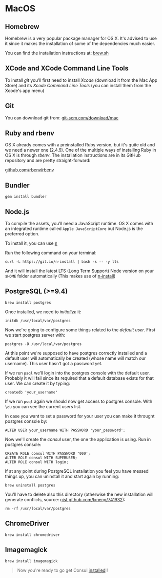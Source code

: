 # MacOS

## Homebrew

Homebrew is a very popular package manager for OS X. It's advised to use it since it makes the installation of some of the dependencies much easier.

You can find the installation instructions at: [brew.sh](http://brew.sh)

## XCode and XCode Command Line Tools

To install _git_ you'll first need to install _Xcode_ \(download it from the Mac App Store\) and its _Xcode Command Line Tools_ \(you can install them from the Xcode's app menu\)

## Git

You can download git from: [git-scm.com/download/mac](https://git-scm.com/download/mac)

## Ruby and rbenv

OS X already comes with a preinstalled Ruby version, but it's quite old and we need a newer one \(2.4.9\). One of the multiple ways of installing Ruby in OS X is through _rbenv_. The installation instructions are in its GitHub repository and are pretty straight-forward:

[github.com/rbenv/rbenv](https://github.com/rbenv/rbenv)

## Bundler

```text
gem install bundler
```

## Node.js

To compile the assets, you'll need a JavaScript runtime. OS X comes with an integrated runtime called `Apple JavaScriptCore` but Node.js is the preferred option.

To install it, you can use [n](https://github.com/tj/n)

Run the following command on your terminal:

```text
curl -L https://git.io/n-install | bash -s -- -y lts
```

And it will install the latest LTS \(Long Term Support\) Node version on your `$HOME` folder automatically \(This makes use of [n-install](https://github.com/mklement0/n-install)\)

## PostgreSQL \(&gt;=9.4\)

```text
brew install postgres
```

Once installed, we need to _initialize_ it:

```text
initdb /usr/local/var/postgres
```

Now we're going to configure some things related to the _default user_. First we start postgres server with:

```text
postgres -D /usr/local/var/postgres
```

At this point we're supposed to have postgres correctly installed and a default user will automatically be created \(whose name will match our username\). This user hasn't got a password yet.

If we run `psql` we'll login into the postgres console with the default user. Probably it will fail since its required that a default database exists for that user. We can create it by typing:

```text
createdb 'your_username'
```

If we run `psql` again we should now get access to postgres console. With `\du` you can see the current users list.

In case you want to set a password for your user you can make it throught postgres console by:

```text
ALTER USER your_username WITH PASSWORD 'your_password';
```

Now we'll create the _consul_ user, the one the application is using. Run in postgres console:

```text
CREATE ROLE consul WITH PASSWORD '000';
ALTER ROLE consul WITH SUPERUSER;
ALTER ROLE consul WITH login;
```

If at any point during PostgreSQL installation you feel you have messed things up, you can uninstall it and start again by running:

```text
brew uninstall postgres
```

You'll have to delete also this directory \(otherwise the new installation will generate conflicts, source: [gist.github.com/lxneng/741932](https://gist.github.com/lxneng/741932)\):

```text
rm -rf /usr/local/var/postgres
```

## ChromeDriver

```text
brew install chromedriver
```

## Imagemagick

```text
brew install imagemagick
```

> Now you're ready to go get Consul [installed](https://github.com/taitus/docs/tree/ae4f905cbe4d87e22bef41f563ffdf81aa3cfb3b/en/local_installation.html)!!

